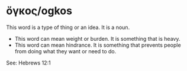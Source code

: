 # ὄγκος/ogkos
This word is a type of thing or an idea. It is a noun.
* This word can mean weight or burden. It is something that is heavy.
* This word can mean hindrance. It is something that prevents people from doing what they want or need to do.

See: Hebrews 12:1
